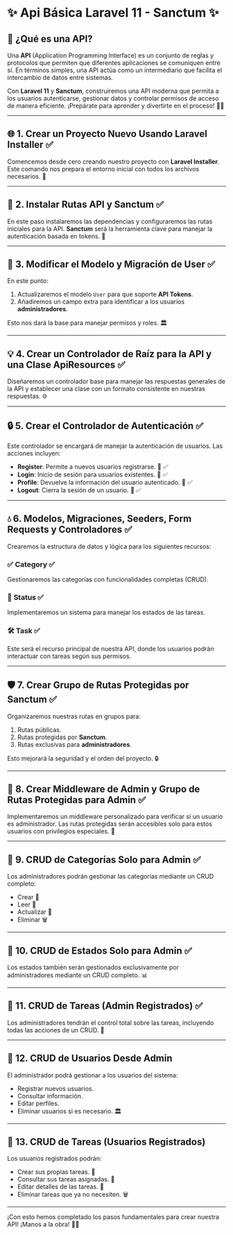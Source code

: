 # ✨ Api Básica Laravel 11 - Sanctum ✨

## 🤔 ¿Qué es una API?
Una **API** (Application Programming Interface) es un conjunto de reglas y protocolos que permiten que diferentes aplicaciones se comuniquen entre sí. En términos simples, una API actúa como un intermediario que facilita el intercambio de datos entre sistemas. 

Con **Laravel 11** y **Sanctum**, construiremos una API moderna que permita a los usuarios autenticarse, gestionar datos y controlar permisos de acceso de manera eficiente. ¡Prepárate para aprender y divertirte en el proceso! 🚀📂

---

## 🌐 1. Crear un Proyecto Nuevo Usando Laravel Installer ✅
Comencemos desde cero creando nuestro proyecto con **Laravel Installer**. Este comando nos prepara el entorno inicial con todos los archivos necesarios. 🌟

---

## 🔄 2. Instalar Rutas API y Sanctum ✅
En este paso instalaremos las dependencias y configuraremos las rutas iniciales para la API. **Sanctum** será la herramienta clave para manejar la autenticación basada en tokens. 🔐

---

## 🔧 3. Modificar el Modelo y Migración de User ✅

En este punto:
1. Actualizaremos el modelo `User` para que soporte **API Tokens**.
2. Añadiremos un campo extra para identificar a los usuarios **administradores**.

Esto nos dará la base para manejar permisos y roles. 🏛️

---

## 💡 4. Crear un Controlador de Raíz para la API y una Clase ApiResources ✅
Diseñaremos un controlador base para manejar las respuestas generales de la API y establecer una clase con un formato consistente en nuestras respuestas. 🌐

---

## 🔒 5. Crear el Controlador de Autenticación  ✅

Este controlador se encargará de manejar la autenticación de usuarios. Las acciones incluyen:

- **Register**: Permite a nuevos usuarios registrarse. 🔑 ✅
- **Login**: Inicio de sesión para usuarios existentes. 🚪 ✅
- **Profile**: Devuelve la información del usuario autenticado. 👤 ✅
- **Logout**: Cierra la sesión de un usuario. 🚫 ✅

---

## 💧 6. Modelos, Migraciones, Seeders, Form Requests y Controladores ✅

Crearemos la estructura de datos y lógica para los siguientes recursos:

### ✅ **Category**  ✅
Gestionaremos las categorías con funcionalidades completas (CRUD).

### 🔄 **Status** ✅
Implementaremos un sistema para manejar los estados de las tareas.

### 🛠️ **Task**  ✅
Este será el recurso principal de nuestra API, donde los usuarios podrán interactuar con tareas según sus permisos.

---

## 🛡️ 7. Crear Grupo de Rutas Protegidas por Sanctum  ✅

Organizaremos nuestras rutas en grupos para:

1. Rutas públicas.
2. Rutas protegidas por **Sanctum**.
3. Rutas exclusivas para **administradores**.

Esto mejorará la seguridad y el orden del proyecto. 🔒

---

## 🔨 8. Crear Middleware de Admin y Grupo de Rutas Protegidas para Admin  ✅

Implementaremos un middleware personalizado para verificar si un usuario es administrador. Las rutas protegidas serán accesibles solo para estos usuarios con privilegios especiales. 🔑

---

## 📁 9. CRUD de Categorías Solo para Admin  ✅
Los administradores podrán gestionar las categorías mediante un CRUD completo:

- Crear 🌱
- Leer 📃
- Actualizar 🌄
- Eliminar 🗑️

---

## 📁 10. CRUD de Estados Solo para Admin  ✅

Los estados también serán gestionados exclusivamente por administradores mediante un CRUD completo. 📊

---

## 🔑 11. CRUD de Tareas (Admin Registrados)  ✅
Los administradores tendrán el control total sobre las tareas, incluyendo todas las acciones de un CRUD. 📂

---

## 🔧 12. CRUD de Usuarios Desde Admin

El administrador podrá gestionar a los usuarios del sistema:
- Registrar nuevos usuarios.
- Consultar información.
- Editar perfiles.
- Eliminar usuarios si es necesario. 🏛️

---

## 🔧 13. CRUD de Tareas (Usuarios Registrados)
Los usuarios registrados podrán:

- Crear sus propias tareas. 📝
- Consultar sus tareas asignadas. 🔄
- Editar detalles de las tareas. 🔧
- Eliminar tareas que ya no necesiten. 🗑️

---

¡Con esto hemos completado los pasos fundamentales para crear nuestra API! ¡Manos a la obra! 🚀🔄

